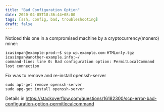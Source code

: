 ```yaml
---
title: "Bad Configuration Option"
date: 2020-04-05T18:36:44+08:00
tags: [ssh, config, bad, troubleshooting]
draft: false
---
```


Noticed this one in a compromised machine by a cryptocurrency(monero) miner:

```
icasimpan@example-prod:~$ scp wp.example.com-HTMLonly.tgz icasimpan@another-example.info:~/
command-line: line 0: Bad configuration option: PermitLocalCommand
lost connection
```
Fix was to remove and re-install openssh-server
```
sudo apt-get remove openssh-server
sudo apg-get install openssh-server
```
Details in https://stackoverflow.com/questions/16182300/scp-error-bad-configuration-option-permitlocalcommand
